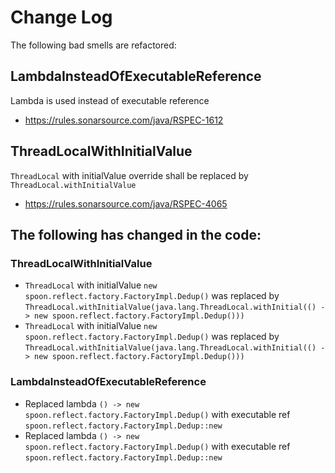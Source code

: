 # Change Log
The following bad smells are refactored:
## LambdaInsteadOfExecutableReference
Lambda is used instead of executable reference
- https://rules.sonarsource.com/java/RSPEC-1612
## ThreadLocalWithInitialValue
`ThreadLocal` with initialValue override shall be replaced by `ThreadLocal.withInitialValue`
- https://rules.sonarsource.com/java/RSPEC-4065

## The following has changed in the code:
### ThreadLocalWithInitialValue
- `ThreadLocal` with initialValue `new spoon.reflect.factory.FactoryImpl.Dedup()` was replaced by `ThreadLocal.withInitialValue(java.lang.ThreadLocal.withInitial(() -> new spoon.reflect.factory.FactoryImpl.Dedup()))`
- `ThreadLocal` with initialValue `new spoon.reflect.factory.FactoryImpl.Dedup()` was replaced by `ThreadLocal.withInitialValue(java.lang.ThreadLocal.withInitial(() -> new spoon.reflect.factory.FactoryImpl.Dedup()))`
### LambdaInsteadOfExecutableReference
- Replaced lambda `() -> new spoon.reflect.factory.FactoryImpl.Dedup()` with executable ref `spoon.reflect.factory.FactoryImpl.Dedup::new`
- Replaced lambda `() -> new spoon.reflect.factory.FactoryImpl.Dedup()` with executable ref `spoon.reflect.factory.FactoryImpl.Dedup::new`

